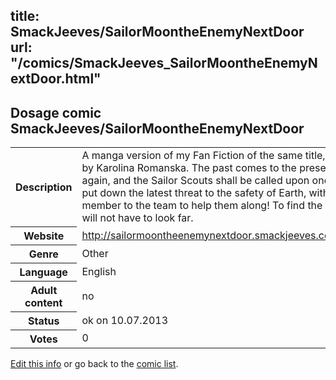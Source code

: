 title: SmackJeeves/SailorMoontheEnemyNextDoor
url: "/comics/SmackJeeves_SailorMoontheEnemyNextDoor.html"
---
Dosage comic SmackJeeves/SailorMoontheEnemyNextDoor
-----------------------------------------

<p id="msg"></p>
<script type="text/javascript">
if (window.location.search === '?edit_info_mail=sent_ok') {
  var elem = document.getElementById("msg");
  elem.innerHTML = 'Edited information sucessfully sent for review, which is usually done daily. Thanks!';
  elem.className = 'ok';
}
</script>
<table class="comicinfo">
<tr>
<th>Description</th><td>A manga version of my Fan Fiction of the same title, art work by Karolina Romanska. The past comes to the present yet again, and the Sailor Scouts shall be called upon once again to put down the latest threat to the safety of Earth, with a new member to the team to help them along! To find the threat, they will not have to look far.</td>
</tr>
<tr>
<th>Website</th><td><a href="http://sailormoontheenemynextdoor.smackjeeves.com/comics/">http://sailormoontheenemynextdoor.smackjeeves.com/comics/</a></td>
</tr>
<tr>
<th>Genre</th><td>Other</td>
</tr>
<tr>
<th>Language</th><td>English</td>
</tr>
<tr>
<th>Adult content</th><td>no</td>
</tr>
<tr>
<th>Status</th><td>ok on 10.07.2013</td>
</tr>
<tr>
<th>Votes</th><td>0</td>
</tr>
</table>

[Edit this info](SmackJeeves_SailorMoontheEnemyNextDoor_edit.html) or go back to the [comic list](../comic-index.html).
